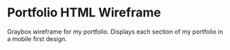 # Portfolio HTML Wireframe
Graybox wireframe for my portfolio.
Displays each section of my portfolio in a mobile first design.
